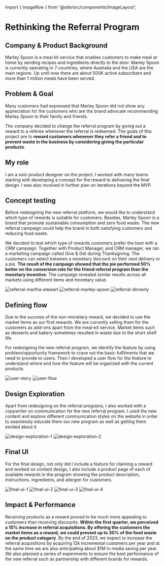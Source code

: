 import { ImageRow } from '@site/src/components/ImageLayout';

# Rethinking the Referral Program

## Company & Product Background

Marley Spoon is a meal kit service that enables customers to make meal at home
by sending recipes and ingredients directly to the door. Marley Spoon is
currently operating in 7 countries, where Australia and the USA are the main
regions. Up until now there are about 500K active subscribers and more than 1
million meals have been served.

## Problem & Goal

Many customers had expressed that Marley Spoon did not show any appreciation for
the customers who are the brand advocate recommending Marley Spoon to their
family and friends.

The company decided to change the referral program by giving out a reward to a
referee whenever the referral is redeemed. The goals of this project are to
**reward customers whenever they refer a friend and to prevent waste in the
business by considering giving the particular products**.

## My role

I am a solo product designer on the project. I worked with many teams starting
with developing a concept for the reward to delivering the final design. I was
also involved in further plan on iterations beyond the MVP.

## Concept testing

Before redesigning the new referral platform, we would like to understand which
type of rewards is suitable for customers. Besides, Marley Spoon is a brand that
promote sustainable consumption and zero food waste. The new referral campaign
could help the brand in both satisfying customers and reducing food waste.

We decided to test which type of rewards customers prefer the best with a CRM
campaign. Together with Product Manager, and CRM manager, we ran a marketing
campaign called Give & Get during Thanksgiving. The customers can select between
a monetary discount on their next delivery or a pie. **The result of the
campaign showed that the pie performed 50% better on the conversion rate for the
friend referral program than the monetary incentive**. The campaign revealed
similar results across all markets using different items and monetary value.

<ImageRow>

![referral-martha-stewart](referral-martha-stewart.webp)
![referral-marley-spoon](referral-marley-spoon.webp)
![referral-dinnerly](referral-dinnerly.webp)

</ImageRow>

## Defining flow

Due to the success of the non-monetary reward, we decided to use the market
items as our first rewards. We are currently selling them for the customers as
add-ons apart from the meal-kit service. Market items such as desserts and
bakery sometimes resulted in waste due to the short shelf life.

For redesigning the new referral program, we identify the feature by using
problem/opportunity framework to crave out the basic fulfilments that we need to
provide to users. Then I developed a user flow for the feature to understand
where and how the feature will be organized with the current products.

<ImageRow>

![user-story](user-story.webp) ![user-flow](user-flow.webp)

</ImageRow>

## Design Exploration

Apart from redesigning on the referral programs, I also worked with a copywriter
on communication for the new referral program. I used the new content and
explore different communication styles on the website in order to seamlessly
educate them our new program as well as getting them excited about it.

<ImageRow>

![design-exploration-1](design-exploration-1.webp)
![design-exploration-2](design-exploration-2.webp)

</ImageRow>

## Final UI

For the final design, not only did I include a feature for claiming a reward and
worked on content design, I also include a product page of each of available
rewards in the program showing the product description, instructions,
ingredients, and allergen for customers.

<ImageRow>

![final-ui-1](final-ui-1.webp) ![final-ui-2](final-ui-2.webp)
![final-ui-3](final-ui-3.webp) ![final-ui-4](final-ui-4.webp)

</ImageRow>

## Impact & Performance

Receiving products as a reward proved to be much more appealing to customers
than receiving discounts. **Within the first quarter, we perceived a 10%
increase in referral acquisitions. By offering the customers the market items as
a reward, we could prevent up to 30% of the food waste on the product
category**. By the end of 2023, we expect to increase the referral acquisitions
by acquiring 12k incremental customers per year and at the same time we are also
anticipating about $1M in media saving per year. We also planned a series of
experiments to ensure the best performance of the new referral such as
partnership with different brands for rewards.
